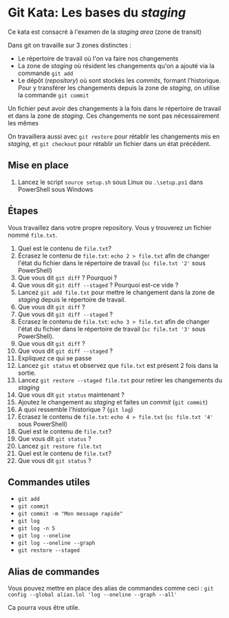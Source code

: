 # Git Kata: Les bases du *staging*

Ce kata est consacré à l'examen de la *staging area* (zone de transit)

Dans git on travaille sur 3 zones distinctes :

* Le répertoire de travail où l'on va faire nos changements
* La zone de *staging* où résident les changements qu'on a ajouté via la commande `git add` 
* Le dépôt (*repository*) où sont stockés les *commits*, formant l'historique. Pour y transférer les changements depuis la zone de *staging*, on utilise la commande `git commit`

Un fichier peut avoir des changements à la fois dans le répertoire de travail et dans la zone de *staging*. Ces changements ne sont pas nécessairement les mêmes

On travaillera aussi avec `git restore` pour rétablir les changements mis en *staging*, et `git checkout` pour rétablir un fichier dans un état précédent.

## Mise en place

1. Lancez le script `source setup.sh` sous Linux ou `.\setup.ps1` dans PowerShell sous Windows

## Étapes

Vous travaillez dans votre propre repository. Vous y trouverez un fichier nommé `file.txt`.

1. Quel est le contenu de `file.txt`?
2. Écrasez le contenu de `file.txt`: `echo 2 > file.txt` afin de changer l'état du fichier dans le répertoire de travail (`sc file.txt '2'` sous PowerShell)
3. Que vous dit `git diff` ? Pourquoi ?
4. Que vous dit `git diff --staged` ? Pourquoi est-ce vide ?
5. Lancez `git add file.txt` pour mettre le changement dans la zone de *staging* depuis le répertoire de travail.
6. Que vous dit `git diff` ?
7. Que vous dit  `git diff --staged` ?
8. Écrasez le contenu de `file.txt`: `echo 3 > file.txt` afin de changer l'état du fichier dans le répertoire de travail (`sc file.txt '3'` sous PowerShell).
9. Que vous dit `git diff` ?
10. Que vous dit  `git diff --staged` ?
11. Expliquez ce qui se passe
12. Lancez `git status` et observez que `file.txt` est présent 2 fois dans la sortie.
13. Lancez `git restore --staged file.txt` pour retirer les changements du *staging*
14. Que vous dit `git status` maintenant ?
15. Ajoutez le changement au *staging* et faites un *commit* (`git commit`)
16. A quoi ressemble l'historique ? (`git log`)
17. Écrasez le contenu de `file.txt`: `echo 4 > file.txt` (`sc file.txt '4'` sous PowerShell)
18. Quel est le contenu de `file.txt`?
19. Que vous dit `git status` ?
20. Lancez `git restore file.txt`
21. Quel est le contenu de `file.txt`?
22. Que vous dit `git status` ?

## Commandes utiles

- `git add`
- `git commit`
- `git commit -m "Mon message rapide"`
- `git log`
- `git log -n 5`
- `git log --oneline`
- `git log --oneline --graph`
- `git restore --staged`

## Alias de commandes

Vous pouvez mettre en place des alias de commandes comme ceci :
`git config --global alias.lol 'log --oneline --graph --all'`

Ca pourra vous être utile.
